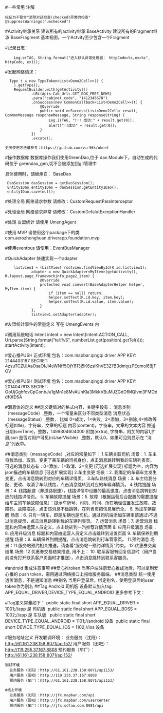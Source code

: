 #一些常用 注解

    标记为不警告"消除对已检查(checked)异常的检查"    @SuppressWarnings("unchecked")

#Activity继承关系
    建议所有的activity继承 BaseActivity
    建议所有的Fragment继承 BaseFragment
    基本视图，一个Actvity至少包含一个Fragment

#记录日志：

        Log.e(TAG, String.format("进入默认异常处理器： httpCode=%s,ex=%s", httpCode, ex1));


#发起网络请求：

      Type t = new TypeToken<List<Demo2Cell>>() {
        }.getType();
        RequestBuilder.with(getActivity())
                .URL(Apis.Cab_Urls.GET_BOX_FREE_NEWS)
                .para("cabinet_code", "1412345678")
                .onSuccess(new CommonCallback<List<Demo2Cell>>(t) {
                    @Override
                    public void onSuccess(List<Demo2Cell> result, CommonMessage responseMessage, String responseString) {
                        Log.i(TAG, "!!! 成功:" + result.get(0));
                        alert("!!成功" + result.get(0));
                    }
                })
                .excute();

    更多使用方法请参考：https://github.com/vir56k/oknet

#操作数据库
数据库操作我们使用GreenDao,位于 dao Module下，自动生成的代码位于 greendao_gen,切不会被添加到git管理中

具体使用时，请继承自： BaseDao

     DaoSession daoSession = getDaoSession();
     Entity1Dao entity1Dao = daoSession.getEntity1Dao();
     entity1Dao.save(null);

#处理全局 网络请求参数
    请修改：CustomRequestParaInterceptor

#处理全局 网络请求异常
    请修改：CustomDefalutExceptionHandler

#处理 友盟统计
    请使用 UmengAgent

#使用 MVP
    请使用这个package下的类 com.aerozhonghuan.driverapp.foundation.mvp

#使用eventbus
    请使用：EventBusManager

#QuickAdapter 快速实现一个adapter

        listview1 = (ListView) rootview.findViewById(R.id.listview1);
                adapter = new QuickAdapter<MyItem>(getActivity(), R.layout.page_frameworkinfo_page2_item) {
                    @Override
                    protected void convert(BaseAdapterHelper helper, MyItem item) {
                        if (item == null) return;
                        helper.setText(R.id.key, item.key);
                        helper.setText(R.id.value, item.value);
                    }
                };
                listview1.setAdapter(adapter);


#友盟统计事件的常量定义
    写在 UmengEvents 内

#调用系统电话
Intent intent = new Intent(Intent.ACTION_CALL, Uri.parse(String.format("tel:%S", numberList.get(position).getTel())));
startActivity(intent);


#爱心推PUSH 正式环境
包名：com.mapbar.qingqi.driver
APP KEY: 2144403187
SECRET: 4zsuTCZUiAaOsaOfJl4eWNff5OjY613j5K6zsiKhVE327B3dmtyzPEqmol6BjTOV

#爱心推PUSH 测试环境
包名：com.mapbar.qingqi.driver
APP KEY: 2014047613
SECRET: OoUjGghfovCpConbJu1gMn1e8MvAUhKla3MkkVBuMJZGdOfMQlvm3FMOddf0fD5A

#消息体的定义
##定义键值对的格式内容，关键字段有：
	消息类别（messageCode）,整数，一个常量来区分不同类型消息
	消息状态（messageStatus）,整数， 比如 0=成功，1=失败，2=添加，3=删除,4=修改等
	标题(title)，字符串，文章的标题
	内容(content)，字符串，文章的文本内容
	推送日期(sevTime)，整数，1499304604000
	附加(extra), 字符串，附加的内容1,扩展json
	是否对用户可见(isUserVisible）,整数，默认0，如果可见则显示在 “消息”列表中。


##消息类别（messageCode）,对应的常量如下：
	1.车辆关联司机
		场景：1. 车主将我添加、取消、变更了某车辆的司机身份，点击消息跳转到我的车辆列表页。
		可选的消息状态有：0=添加、1=取消、2=变更    [可选扩展实现]
		标题为空，内容为json描述的车辆信息		  [可选扩展实现]
	2.车主变更
		场景：2. 我绑定的车辆车主发生变更，点击消息跳转到对应的车辆详情页。
	3.车队路线消息
		场景：3. 车主给我分配、更改、取消了车队线路，点击消息跳转到对应的车辆详情页。
	4.线路提醒
		场景：4. 线路超速（非道路限速），线路详情中设置的最高速度，点击消息跳转到对应的线路详情页。
	5. 车辆故障提醒
		场景：5. 故障（根据运营后台配置的需要提醒给车主的车辆故障信息）：提示车牌号、司机、时间、所在地理位置发生故障、故障码、故障描述，点击该消息不做跳转，在列表页把信息展示全。
	6. 添加车辆提醒
		场景：6. 只有一辆车，即是车辆也是司机，通过司机端添加车辆审请通过\不通过消息提示，点击消息跳转到我的车辆列表页。
	7. 运营消息
		场景：7. 运营消息 标题和内容由运营人员定义，点击跳转到一汽推荐详情页面
	8. 应用升级消息
		场景：8. 应用升级消息 标题和内容由运营人员定义点击跳转到设置页面
	9. 车辆保养到期提醒
		场景：9. 车辆保养到期提醒，点击消息跳转到行车管家页。
	11.预约消息
		场景：11.服务站预约相关推送，请查看“服务站--预约详情页”约束。
    12.优惠券交易结果
        场景: 12.优惠券交易结果推送,
	用不上：
		10. 联系客服有回复信息时（用户当前没有打开联系客户页面时才推送），点击消息跳转到联系客服页。


#android 集成注意事项
##爱心推token
当客户端注册爱心推成功后，可以拿到爱心推的 push token，需用通过网络接口上报给服务器端。
##消息类型
	统一使用透传消息，不是通知消息
##别名
	当用户登录后，绑定别名，使用登录后的user token作为别名
##Tag
	Android 司机版 设备默认加入tag:  APP_EQUAL_DRIVER,DEVICE_TYPE_EQUAL_ANDROID
	更多参考下文：

#Tag定义常量如下：
	public static final short APP_EQUAL_DRIVER = 1001;//app 是 司机版 
	public static final short APP_EQUAL_BOSS = 1002;//app 是 车队版  
	public static final short DEVICE_TYPE_EQUAL_ANDROID = 1101;//android 设备 
	public static final short DEVICE_TYPE_EQUAL_IOS = 1102;//ios 设备


#服务地址定义
	开发联调环境：
      业务服务（沈阳）： http://61.161.238.158:8071/api152/
      用户服务（图吧）： http://119.255.37.167:8808
      预约服务（车厂）： http://61.161.238.158:8071/api152/

    测试环境
      业务服务（沈阳）：http://61.161.238.158:8071/api153/
      用户服务（图吧）：http://119.255.37.167:8808
      预约服务（车厂）：http://61.161.238.158:8071/api153/

    #线上环境
      业务服务（沈阳）：http://jfx.mapbar.com/api
      用户服务（图吧）：http://jfx.mapbar.com/usercenter
      预约服务（车厂）：http://jfx.qdfaw.com:8081/api